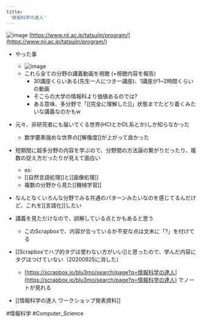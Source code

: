 ```yaml
---
title:
 '情報科学の達人'
---
```


![image](https://gyazo.com/701926aadf5094562568e7e916114511/thumb/1000)
[https://www.nii.ac.jp/tatsujin/program/](https://www.nii.ac.jp/tatsujin/program/)

- やった事
    - ![image](https://gyazo.com/2a32a6ae0718b4a05f89148e302a1698/thumb/1000)
    - これら全ての分野の講義動画を視聴 (+視聴内容を報告)
        - 30講座くらいある(先生一人につき一講座)、1講座が1~2時間くらいの動画
        - そこらの大学の情報科より価値あるのでは?
        - ある意味、多分野で「[[完全に理解した]]」状態までたどり着くみたいな講義なのかもw

- 元々、非研究者にも届いてくる世界(HCIとかDL系とか)しか知らなかった
    - 数学要素強めな世界の[[解像度]]が上がって良かった

- 短期間に超多分野の内容を学ぶので、分野間の方法論の繋がりだったり、複数の捉え方だったりが見えて面白い
    - ex:
    - [[自然言語処理]]と[[画像処理]]
    - 複数の分野から見た[[機械学習]]
- なんとなくいろんな分野でみる共通のパターンみたいなのを感じてるんだけど、これを[[言語化]]したい

- 講義を見ただけなので、誤解している点とかもあると思う
    - このScrapboxで、内容が合っているか不安な点は文末に「?」を付けてる

- [[Scrapboxでハブ的タグは使わない方がいい]]と思ったので、学んだ内容にタグはつけていない（20200925に消した）
    - [https://scrapbox.io/blu3mo/search/page?q=情報科学の達人](https://scrapbox.io/blu3mo/search/page?q=情報科学の達人) でノートが見れる

- [[情報科学の達人 ワークショップ発表資料]]

#情報科学 #Computer_Science
